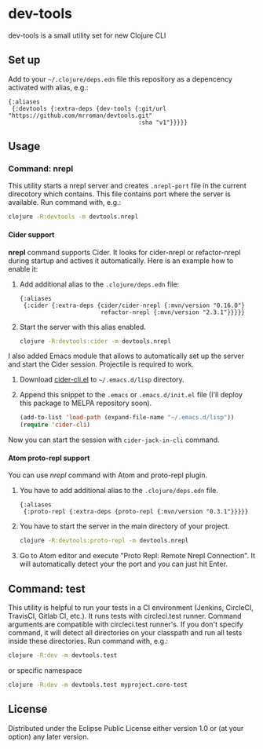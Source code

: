 # dev-tools

dev-tools is a small utility set for new Clojure CLI

## Set up

Add to your `~/.clojure/deps.edn` file this repository as a depencency activated with alias, e.g.:

```edn
{:aliases
 {:devtools {:extra-deps {dev-tools {:git/url "https://github.com/mrroman/devtools.git"
                                     :sha "v1"}}}}}
```

## Usage

### Command: nrepl

This utility starts a nrepl server and creates `.nrepl-port` file in the current direcotory which contains. This file contains port where the server is available. Run command with, e.g.:

```sh
clojure -R:devtools -m devtools.nrepl
```

#### Cider support

**nrepl** command supports Cider. It looks for cider-nrepl or refactor-nrepl during startup and actives it automatically. Here is an example how to enable it:

1. Add additional alias to the `.clojure/deps.edn` file:

    ```edn
    {:aliases
     {:cider {:extra-deps {cider/cider-nrepl {:mvn/version "0.16.0"}
                           refactor-nrepl {:mvn/version "2.3.1"}}}}}
    ```
1. Start the server with this alias enabled.

    ```sh
    clojure -R:devtools:cider -m devtools.nrepl
    ```

I also added Emacs module that allows to automatically set up the server and start the Cider session. Projectile is required to work.

1. Download [cider-cli.el](https://raw.githubusercontent.com/mrroman/devtools/master/emacs/cider-cli.el) to `~/.emacs.d/lisp` directory.
1. Append this snippet to the `.emacs` or `.emacs.d/init.el` file (I'll deploy this package to MELPA repository soon).

    ```lisp
    (add-to-list 'load-path (expand-file-name "~/.emacs.d/lisp"))
    (require 'cider-cli)
    ```

Now you can start the session with `cider-jack-in-cli` command.

#### Atom proto-repl support

You can use *nrepl* command with Atom and proto-repl plugin.

1. You have to add additional alias to the `.clojure/deps.edn` file.

    ```edn
    {:aliases
     {:proto-repl {:extra-deps {proto-repl {:mvn/version "0.3.1"}}}}}
    ```
1. You have to start the server in the main directory of your project.

    ```sh
    clojure -R:devtools:proto-repl -m devtools.nrepl
    ```
1. Go to Atom editor and execute "Proto Repl: Remote Nrepl Connection". It will automatically detect your the port and you can just hit Enter.

## Command: test

This utility is helpful to run your tests in a CI environment (Jenkins, CircleCI, TravisCI, Gitlab CI, etc.).
It runs tests with circleci.test runner. Command arguments are compatible with circleci.test runner's.
If you don't specify command, it will detect all directories on your classpath and run all tests inside these directories. Run command with, e.g.:

```sh
clojure -R:dev -m devtools.test
```

or specific namespace

```sh
clojure -R:dev -m devtools.test myproject.core-test
```

## License

Distributed under the Eclipse Public License either version 1.0 or (at your option) any later version.
